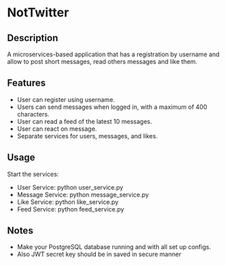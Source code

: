 # NotTwitter

## Description
A microservices-based application that has a registration by username and allow to post short messages, read others messages and like them.

## Features
- User can register using username.
- Users can send messages when logged in, with a maximum of 400 characters.
- User can read a feed of the latest 10 messages.
- User can react on message.
- Separate services for users, messages, and likes.

## Usage
Start the services:
* User Service:
    python user_service.py
* Message Service:
    python message_service.py
* Like Service:
    python like_service.py
* Feed Service:
    python feed_service.py

## Notes
* Make your PostgreSQL database running and with all set up configs. 
* Also JWT secret key should be in saved in secure manner
